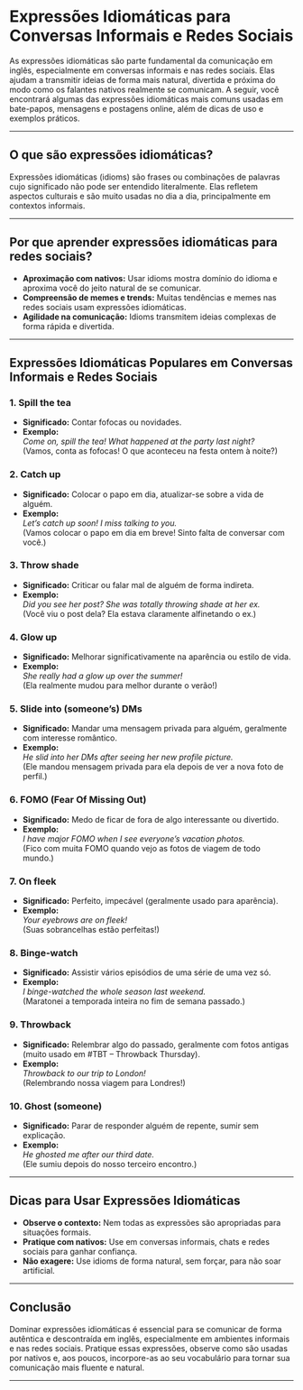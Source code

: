 
# Expressões Idiomáticas para Conversas Informais e Redes Sociais

As expressões idiomáticas são parte fundamental da comunicação em inglês, especialmente em conversas informais e nas redes sociais. Elas ajudam a transmitir ideias de forma mais natural, divertida e próxima do modo como os falantes nativos realmente se comunicam. A seguir, você encontrará algumas das expressões idiomáticas mais comuns usadas em bate-papos, mensagens e postagens online, além de dicas de uso e exemplos práticos.

---

## O que são expressões idiomáticas?

Expressões idiomáticas (idioms) são frases ou combinações de palavras cujo significado não pode ser entendido literalmente. Elas refletem aspectos culturais e são muito usadas no dia a dia, principalmente em contextos informais.

---

## Por que aprender expressões idiomáticas para redes sociais?

- **Aproximação com nativos:** Usar idioms mostra domínio do idioma e aproxima você do jeito natural de se comunicar.
- **Compreensão de memes e trends:** Muitas tendências e memes nas redes sociais usam expressões idiomáticas.
- **Agilidade na comunicação:** Idioms transmitem ideias complexas de forma rápida e divertida.

---

## Expressões Idiomáticas Populares em Conversas Informais e Redes Sociais

### 1. **Spill the tea**
- **Significado:** Contar fofocas ou novidades.
- **Exemplo:**  
  *Come on, spill the tea! What happened at the party last night?*  
  (Vamos, conta as fofocas! O que aconteceu na festa ontem à noite?)

### 2. **Catch up**
- **Significado:** Colocar o papo em dia, atualizar-se sobre a vida de alguém.
- **Exemplo:**  
  *Let’s catch up soon! I miss talking to you.*  
  (Vamos colocar o papo em dia em breve! Sinto falta de conversar com você.)

### 3. **Throw shade**
- **Significado:** Criticar ou falar mal de alguém de forma indireta.
- **Exemplo:**  
  *Did you see her post? She was totally throwing shade at her ex.*  
  (Você viu o post dela? Ela estava claramente alfinetando o ex.)

### 4. **Glow up**
- **Significado:** Melhorar significativamente na aparência ou estilo de vida.
- **Exemplo:**  
  *She really had a glow up over the summer!*  
  (Ela realmente mudou para melhor durante o verão!)

### 5. **Slide into (someone’s) DMs**
- **Significado:** Mandar uma mensagem privada para alguém, geralmente com interesse romântico.
- **Exemplo:**  
  *He slid into her DMs after seeing her new profile picture.*  
  (Ele mandou mensagem privada para ela depois de ver a nova foto de perfil.)

### 6. **FOMO (Fear Of Missing Out)**
- **Significado:** Medo de ficar de fora de algo interessante ou divertido.
- **Exemplo:**  
  *I have major FOMO when I see everyone’s vacation photos.*  
  (Fico com muita FOMO quando vejo as fotos de viagem de todo mundo.)

### 7. **On fleek**
- **Significado:** Perfeito, impecável (geralmente usado para aparência).
- **Exemplo:**  
  *Your eyebrows are on fleek!*  
  (Suas sobrancelhas estão perfeitas!)

### 8. **Binge-watch**
- **Significado:** Assistir vários episódios de uma série de uma vez só.
- **Exemplo:**  
  *I binge-watched the whole season last weekend.*  
  (Maratonei a temporada inteira no fim de semana passado.)

### 9. **Throwback**
- **Significado:** Relembrar algo do passado, geralmente com fotos antigas (muito usado em #TBT – Throwback Thursday).
- **Exemplo:**  
  *Throwback to our trip to London!*  
  (Relembrando nossa viagem para Londres!)

### 10. **Ghost (someone)**
- **Significado:** Parar de responder alguém de repente, sumir sem explicação.
- **Exemplo:**  
  *He ghosted me after our third date.*  
  (Ele sumiu depois do nosso terceiro encontro.)

---

## Dicas para Usar Expressões Idiomáticas

- **Observe o contexto:** Nem todas as expressões são apropriadas para situações formais.
- **Pratique com nativos:** Use em conversas informais, chats e redes sociais para ganhar confiança.
- **Não exagere:** Use idioms de forma natural, sem forçar, para não soar artificial.

---

## Conclusão

Dominar expressões idiomáticas é essencial para se comunicar de forma autêntica e descontraída em inglês, especialmente em ambientes informais e nas redes sociais. Pratique essas expressões, observe como são usadas por nativos e, aos poucos, incorpore-as ao seu vocabulário para tornar sua comunicação mais fluente e natural.

---
```